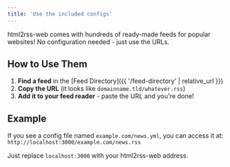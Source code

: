 ```yaml
---
title: 'Use the included configs'
---
```



html2rss-web comes with hundreds of ready-made feeds for popular websites! No configuration needed - just use the URLs.

## How to Use Them

1. **Find a feed** in the [Feed Directory]({{ '/feed-directory' | relative_url }})
2. **Copy the URL** (it looks like `domainname.tld/whatever.rss`)
3. **Add it to your feed reader** - paste the URL and you're done!

## Example

If you see a config file named `example.com/news.yml`, you can access it at:
`http://localhost:3000/example.com/news.rss`

Just replace `localhost:3000` with your html2rss-web address.
